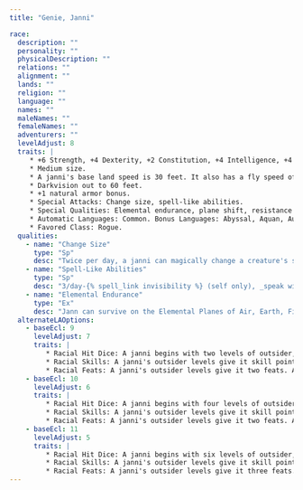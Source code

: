 ```yaml
---
title: "Genie, Janni"

race:
  description: ""
  personality: ""
  physicalDescription: ""
  relations: ""
  alignment: ""
  lands: ""
  religion: ""
  language: ""
  names: ""
  maleNames: ""
  femaleNames: ""
  adventurers: ""
  levelAdjust: 8
  traits: |
     * +6 Strength, +4 Dexterity, +2 Constitution, +4 Intelligence, +4 Wisdom, +2 Charisma.
     * Medium size.
     * A janni's base land speed is 30 feet. It also has a fly speed of 20 feet (perfect).
     * Darkvision out to 60 feet.
     * +1 natural armor bonus.
     * Special Attacks: Change size, spell-like abilities.
     * Special Qualities: Elemental endurance, plane shift, resistance to fire 10, telepathy. 100 ft.
     * Automatic Languages: Common. Bonus Languages: Abyssal, Aquan, Auran, Celestial, Ignan, Infernal, Terran.
     * Favored Class: Rogue.
  qualities:
    - name: "Change Size"
      type: "Sp"
      desc: "Twice per day, a janni can magically change a creature's size. This works just like an _enlarge person_ or _reduce person_ spell (the janni chooses when using the ability), except that the ability can work on the janni. A DC 12+Cha mod Fortitude save negates the effect. The save DC is Charisma-based. This is the equivalent of a 2nd-level spell."
    - name: "Spell-Like Abilities"
      type: "Sp"
      desc: "3/day-{% spell_link invisibility %} (self only), _speak with animals_. Caster level 12th. Once per day a janni can _create food and water_ (caster level 7th) and can use {% spell_link ethereal-jaunt %} (caster level 12th) for 1 hour. The save ~DCs are Charisma-based."
    - name: "Elemental Endurance"
      type: "Ex"
      desc: "Jann can survive on the Elemental Planes of Air, Earth, Fire, or Water for up to 48 hours. Failure to return to the Material Plane before that time expires causes a janni to take 1 point of damage per additional hour spent on the elemental plane, until it dies or returns to the Material Plane."
  alternateLAOptions:
    - baseEcl: 9
      levelAdjust: 7
      traits: |
         * Racial Hit Dice: A janni begins with two levels of outsider, which provide 2d8 Hit Dice, a base attack bonus of +2, and base saving throw bonuses of Fort +3, Ref +3, and Will +3.
         * Racial Skills: A janni's outsider levels give it skill points equal to 5 * (8 + Int modifier). Its class skills are _appraise_, _concentration_, _craft (any)_, _escape artist_, _listen_, _move silently_, _ride_, _sense motive_, and _spot_.
         * Racial Feats: A janni's outsider levels give it two feats. A janni receives Improved Initiative as a bonus feat.
    - baseEcl: 10
      levelAdjust: 6
      traits: |
         * Racial Hit Dice: A janni begins with four levels of outsider, which provide 4d8 Hit Dice, a base attack bonus of +4, and base saving throw bonuses of Fort +4, Ref +4, and Will +4.
         * Racial Skills: A janni's outsider levels give it skill points equal to 7 * (8 + Int modifier). Its class skills are _appraise_, _concentration_, _craft (any)_, _escape artist_, _listen_, _move silently_, _ride_, _sense motive_, and _spot_.
         * Racial Feats: A janni's outsider levels give it two feats. A janni receives Improved Initiative as a bonus feat.
    - baseEcl: 11
      levelAdjust: 5
      traits: |
         * Racial Hit Dice: A janni begins with six levels of outsider, which provide 6d8 Hit Dice, a base attack bonus of +6, and base saving throw bonuses of Fort +5, Ref +5, and Will +5.
         * Racial Skills: A janni's outsider levels give it skill points equal to 9 * (8 + Int modifier). Its class skills are _appraise_, _concentration_, _craft (any)_, _escape artist_, _listen_, _move silently_, _ride_, _sense motive_, and _spot_.
         * Racial Feats: A janni's outsider levels give it three feats. A janni receives Improved Initiative as a bonus feat.
---
```

